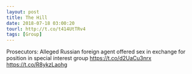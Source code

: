 ```yaml
---
layout: post
title: The Hill
date: 2018-07-18 03:00:20
tourl: http://t.co/t414UtTRv4
tags: [Group]
---
```

Prosecutors: Alleged Russian foreign agent offered sex in exchange for position in special interest group https://t.co/d2UaCu3nrx https://t.co/R8ykzLaohg